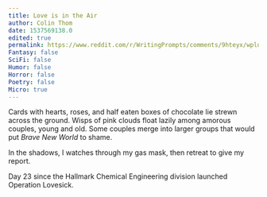 ```yaml
---
title: Love is in the Air
author: Colin Thom
date: 1537569138.0
edited: true
permalink: https://www.reddit.com/r/WritingPrompts/comments/9hteyx/wplove_is_in_the_air_wear_a_gas_mask/
Fantasy: false
SciFi: false
Humor: false
Horror: false
Poetry: false
Micro: true
---
```

Cards with hearts, roses, and half eaten boxes of chocolate lie strewn across the ground. Wisps of pink clouds float lazily among amorous couples, young and old. Some couples merge into larger groups that would put *Brave New World* to shame.

In the shadows, I watches through my gas mask, then retreat to give my report.

Day 23 since the Hallmark Chemical Engineering division launched Operation Lovesick.
